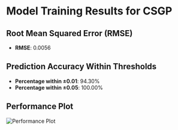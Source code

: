 # Model Training Results for CSGP

## Root Mean Squared Error (RMSE)
- **RMSE**: 0.0056

## Prediction Accuracy Within Thresholds
- **Percentage within ±0.01**: 94.30%
- **Percentage within ±0.05**: 100.00%

## Performance Plot
![Performance Plot](../imgs/CSGP.png)
